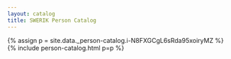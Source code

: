 ```yaml
---
layout: catalog
title: SWERIK Person Catalog
---
```

{% assign p = site.data._person-catalog.i-N8FXGCgL6sRda95xoiryMZ %}
{% include person-catalog.html p=p %}

